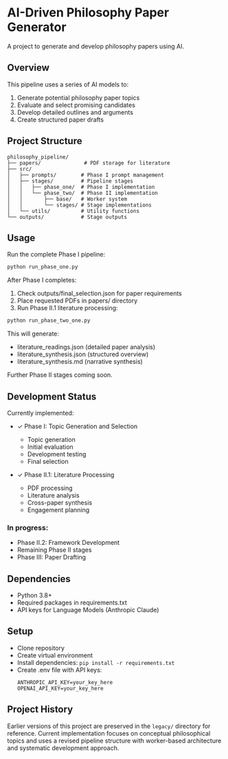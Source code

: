 # AI-Driven Philosophy Paper Generator

A project to generate and develop philosophy papers using AI.

## Overview
This pipeline uses a series of AI models to:
1. Generate potential philosophy paper topics
2. Evaluate and select promising candidates
3. Develop detailed outlines and arguments
4. Create structured paper drafts

## Project Structure
```
philosophy_pipeline/
├── papers/              # PDF storage for literature
├── src/
│   ├── prompts/        # Phase I prompt management
│   ├── stages/         # Pipeline stages
│   │   ├── phase_one/  # Phase I implementation
│   │   └── phase_two/  # Phase II implementation
│   │       ├── base/   # Worker system
│   │       └── stages/ # Stage implementations
│   └── utils/          # Utility functions
└── outputs/            # Stage outputs
```

## Usage
Run the complete Phase I pipeline:
```bash
python run_phase_one.py
```

After Phase I completes:
1. Check outputs/final_selection.json for paper requirements
2. Place requested PDFs in papers/ directory
3. Run Phase II.1 literature processing:
```bash
python run_phase_two_one.py
```

This will generate:
- literature_readings.json (detailed paper analysis)
- literature_synthesis.json (structured overview)
- literature_synthesis.md (narrative synthesis)

Further Phase II stages coming soon.

## Development Status
Currently implemented:

* ✓ Phase I: Topic Generation and Selection
    * Topic generation
    * Initial evaluation
    * Development testing
    * Final selection

* ✓ Phase II.1: Literature Processing
    * PDF processing
    * Literature analysis
    * Cross-paper synthesis
    * Engagement planning

### In progress:

* Phase II.2: Framework Development
* Remaining Phase II stages
* Phase III: Paper Drafting

## Dependencies
* Python 3.8+
* Required packages in requirements.txt
* API keys for Language Models (Anthropic Claude)

## Setup
* Clone repository
* Create virtual environment
* Install dependencies: `pip install -r requirements.txt`
* Create .env file with API keys:
  ```
  ANTHROPIC_API_KEY=your_key_here
  OPENAI_API_KEY=your_key_here
  ```

## Project History
Earlier versions of this project are preserved in the `legacy/` directory for reference. Current implementation focuses on conceptual philosophical topics and uses a revised pipeline structure with worker-based architecture and systematic development approach.